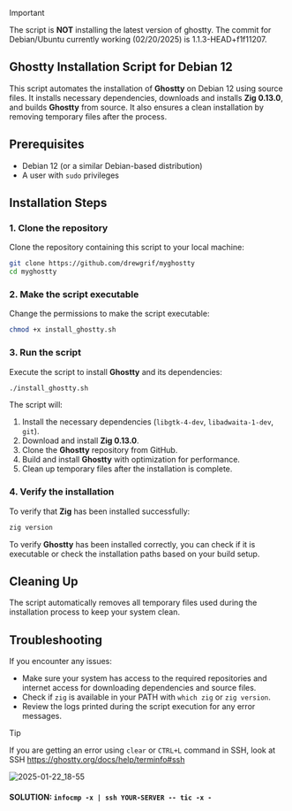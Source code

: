 > [!IMPORTANT]  
> The script is **NOT** installing the latest version of ghostty.  The commit for Debian/Ubuntu currently working (02/20/2025) is 1.1.3-HEAD+f1f11207.

## Ghostty Installation Script for Debian 12

This script automates the installation of **Ghostty** on Debian 12 using source files. It installs necessary dependencies, downloads and installs **Zig 0.13.0**, and builds **Ghostty** from source. It also ensures a clean installation by removing temporary files after the process.

## Prerequisites

- Debian 12 (or a similar Debian-based distribution)
- A user with `sudo` privileges

## Installation Steps

### 1. Clone the repository

Clone the repository containing this script to your local machine:

```bash
git clone https://github.com/drewgrif/myghostty
cd myghostty
```

### 2. Make the script executable

Change the permissions to make the script executable:

```bash
chmod +x install_ghostty.sh
```

### 3. Run the script

Execute the script to install **Ghostty** and its dependencies:

```bash
./install_ghostty.sh
```

The script will:

1. Install the necessary dependencies (`libgtk-4-dev`, `libadwaita-1-dev`, `git`).
2. Download and install **Zig 0.13.0**.
3. Clone the **Ghostty** repository from GitHub.
4. Build and install **Ghostty** with optimization for performance.
5. Clean up temporary files after the installation is complete.

### 4. Verify the installation

To verify that **Zig** has been installed successfully:

```bash
zig version
```

To verify **Ghostty** has been installed correctly, you can check if it is executable or check the installation paths based on your build setup.

## Cleaning Up

The script automatically removes all temporary files used during the installation process to keep your system clean.

## Troubleshooting

If you encounter any issues:

- Make sure your system has access to the required repositories and internet access for downloading dependencies and source files.
- Check if `zig` is available in your PATH with `which zig` or `zig version`.
- Review the logs printed during the script execution for any error messages.


> [!TIP]
> If you are getting an error using ```clear``` or ```CTRL+L``` command in SSH, look at SSH https://ghostty.org/docs/help/terminfo#ssh

![2025-01-22_18-55](https://github.com/user-attachments/assets/6879a35c-a609-4215-9c52-674c64b46683)

#### SOLUTION:   ```infocmp -x | ssh YOUR-SERVER -- tic -x -```
